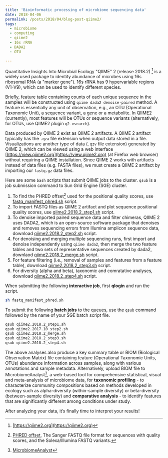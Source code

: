 ```yaml
---
title: 'Bioinformatic processing of microbiome sequencing data'
date: 2018-04-06
permalink: /posts/2018/04/blog-post-qiime2/
tags:
  - microbiome
  - computing
  - qiime2
  - 16s rRNA
  - DADA2
  - OTU

---
```

Quantitative Insights Into Microbial Ecology "QIIME" 2 (release 2018.2) [^1] is a widely used package to identity abundance of microbes using 16s ribosomal RNA (a "marker gene"). 16s rRNA has 9 hypervariable regions (V1-V9), which can be used to identify different species.

Briefly, feature table containing counts of each unique sequence in the samples will be constructed using `qiime dada2 denoise-paired` method. A feature is essentially any unit of observation, e.g., an OTU (Operational Taxonomic Unit), a sequence variant, a gene or a metabolite. In QIIME2 (currently), most features will be OTUs or sequence variants (alternatively, for OTUs, use QIIME2 plugin `q2-vsearch`).

Data produced by QIIME 2 exist as QIIME 2 artifacts. A QIIME 2 artifact typically has the `.qza` file extension when output data stored in a file. Visualizations are another type of data (`.qzv` file extension) generated by QIIME 2, which can be viewed using a web interface [https://view.qiime2.org](https://view.qiime2.org) (at Firefox web browser) without requiring a QIIME installation. Since QIIME 2 works with artifacts instead of data files (e.g. FASTA files), we must create a QIIME 2 artifact by importing our `fastq.gz` data files. 

Here are some `bash` scripts that submit QIIME jobs to the cluster. `qsub` is a job submission command to Sun Grid Engine (SGE) cluster.

1. To find the PHRED offset[^2] used for the positional quality scores, use [fastq_manifest_phred.sh](https://bitbucket.org/adinasarapu/clustercomputing/src/6e3396384fc31cdb4703534a4ca42d7f6a979954/fastq_manifest_phred.sh?at=master) script.
2. To import FASTQ files as QIIME 2 artifact and plot sequence positional quality scores, use [qiime2.2018.2_step1.sh](https://bitbucket.org/adinasarapu/clustercomputing/src/076a7a1d941a17122fb927b1f784a00db1fa2ff0/qiime2.2018.2_step1.sh?at=master&fileviewer=file-view-default) script.
3. To denoise imported paired sequence data and filter chimeras, QIIME 2 uses DADA2, which is an open-source software package that denoises and removes sequencing errors from Illumina amplicon sequence data, download [qiime2.2018.2_step2.sh](https://bitbucket.org/adinasarapu/clustercomputing/src/076a7a1d941a17122fb927b1f784a00db1fa2ff0/qiime2.2018.2_step2.sh?at=master&fileviewer=file-view-default) script.
4. For denoising and merging multiple sequencing runs, first import and denoise independently using `qiime dada2`, then merge the two feature tables and two sets of representative sequences created by dada2, downlaod [qiime2.2018.2_merge.sh](https://bitbucket.org/adinasarapu/clustercomputing/src/076a7a1d941a17122fb927b1f784a00db1fa2ff0/qiime2.2018.2_merge.sh?at=master&fileviewer=file-view-default) script.
5. For feature filtering (i.e., removal of samples and features from a feature table), download [qiime2.2018.2_step3.sh](https://bitbucket.org/adinasarapu/clustercomputing/src/076a7a1d941a17122fb927b1f784a00db1fa2ff0/qiime2.2018.2_step3.sh?at=master&fileviewer=file-view-default) script.
6. For diversity (alpha and beta), taxonomic and comratative analyses, download [qiime2.2018.2_step4.sh](https://bitbucket.org/adinasarapu/clustercomputing/src/076a7a1d941a17122fb927b1f784a00db1fa2ff0/qiime2.2018.2_step4.sh?at=master&fileviewer=file-view-default) script.

When submitting the following **interactive job**, first **qlogin** and run the script.

```bash
sh fastq_manifest_phred.sh
```

To submit the following  **batch jobs** to the queues, use the `qsub` command followed by the name of your SGE batch script file.

```bash
qsub qiime2.2018.2_step1.sh
qsub qiime2.2017.10_step2.sh
qsub qiime2.2018.2_merge.sh
qsub qiime2.2018.2_step3.sh
qsub qiime2.2018.2_step4.sh
```

The above analyses also produce a key summary table or BIOM (Biological Observation Matrix) file containing feature (Operational Taxonomic Units, OTUs) abundance information across samples, along with various annotations and sample metadata. Alternatively, upload BIOM file to MicrobiomeAnalyst[^3], a web-based tool for comprehensive statistical, visual and meta-analysis of microbiome data, for <b>taxonomic profiling</b> - to characterize community compositions based on methods developed in ecology such as alpha-diversity (within-sample diversity) or beta-diversity (between-sample diversity) and <b>comparative analysis</b> - to identify features that are significantly different among conditions under study.  

After analyzing your data, it’s finally time to interpret your results!

[^1]: [https://qiime2.org](https://qiime2.org)
[^2]: [PHRED offset](http://nar.oxfordjournals.org/content/38/6/1767), The Sanger FASTQ file format for sequences with quality scores, and the Solexa/Illumina FASTQ variants.
[^3]: [MicrobiomeAnalyst](http://www.microbiomeanalyst.ca)
